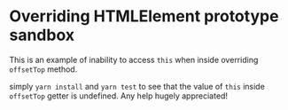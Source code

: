 # Overriding HTMLElement prototype sandbox

This is an example of inability to access `this` when inside overriding `offsetTop` method.

simply `yarn install` and `yarn test` to see that the value of `this` inside `offsetTop` getter is undefined. Any help hugely appreciated!
